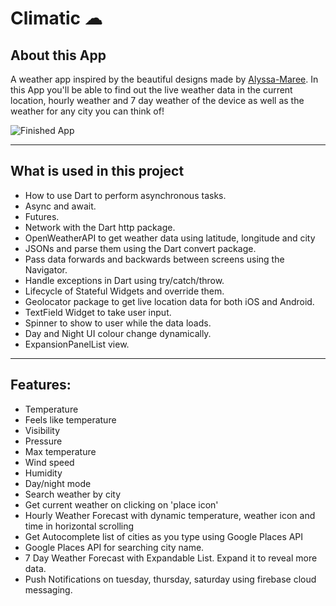 # Climatic ☁


## About this App

A weather app inspired by the beautiful designs made by [Alyssa-Maree](https://dribbble.com/shots/4531602-Weather-App-Concept). In this App you'll be able to find out the live weather data in the current location, hourly weather and 7 day weather of the device as well as the weather for any city you can think of!

![Finished App](https://cdn.discordapp.com/attachments/570925361576149001/746728236435636314/20200822_192102.gif)

---

## What is used in this project

- How to use Dart to perform asynchronous tasks.
- Async and await.
- Futures.
- Network with the Dart http package.
- OpenWeatherAPI to get weather data using latitude, longitude and city
- JSONs and parse them using the Dart convert package.
- Pass data forwards and backwards between screens using the Navigator.
- Handle exceptions in Dart using try/catch/throw.
- Lifecycle of Stateful Widgets and override them.
- Geolocator package to get live location data for both iOS and Android.
- TextField Widget to take user input.
- Spinner to show to user while the data loads.
- Day and Night UI colour change dynamically.
- ExpansionPanelList view.

---

## Features:

- Temperature
- Feels like temperature
- Visibility
- Pressure
- Max temperature
- Wind speed
- Humidity
- Day/night mode
- Search weather by city
- Get current weather on clicking on 'place icon'
- Hourly Weather Forecast with dynamic temperature, weather icon and time in horizontal scrolling
- Get Autocomplete list of cities as you type using Google Places API
- Google Places API for searching city name.
- 7 Day Weather Forecast with Expandable List. Expand it to reveal more data.
- Push Notifications on tuesday, thursday, saturday using firebase cloud messaging.
